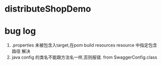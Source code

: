 # distributeShopDemo
# bug log
1. .properties 未被包含入target,在pom build resources resource 中指定包含路径 解决
2. java config 的类名不能跟方法名一样,否则报错. from SwaggerConfig.class
